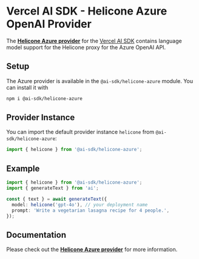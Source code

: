 # Vercel AI SDK - Helicone Azure OpenAI Provider

The **[Helicone Azure provider](https://sdk.vercel.ai/providers/ai-sdk-providers/azure)** for the [Vercel AI SDK](https://sdk.vercel.ai/docs) contains language model support for the Helicone proxy for the Azure OpenAI API.

## Setup

The Azure provider is available in the `@ai-sdk/helicone-azure` module. You can install it with

```bash
npm i @ai-sdk/helicone-azure
```

## Provider Instance

You can import the default provider instance `helicone` from `@ai-sdk/helicone-azure`:

```ts
import { helicone } from '@ai-sdk/helicone-azure';
```

## Example

```ts
import { helicone } from '@ai-sdk/helicone-azure';
import { generateText } from 'ai';

const { text } = await generateText({
  model: helicone('gpt-4o'), // your deployment name
  prompt: 'Write a vegetarian lasagna recipe for 4 people.',
});
```

## Documentation

Please check out the **[Helicone Azure provider](https://sdk.vercel.ai/providers/ai-sdk-providers/helicone-azure)** for more information.
